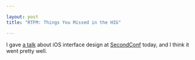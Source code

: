 ```yaml
---

layout: post
title: "RTFM: Things You Missed in the HIG"

---
```


<script async class="speakerdeck-embed" data-id="3c7f53c00a970131e71b4ad4807d0c08" data-ratio="1.77777777777778" src="//speakerdeck.com/assets/embed.js"></script>

I gave [a talk](https://speakerdeck.com/matthewbischoff/rtfm-things-you-missed-in-the-hig) about iOS interface design at [SecondConf](http://secondconf.com) today, and I think it went pretty well.
